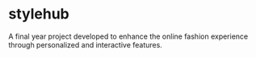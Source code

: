 # stylehub
A final year project developed to enhance the online fashion experience through personalized and interactive features.
